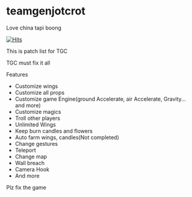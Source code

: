 # teamgenjotcrot
Love china tapi boong 

[![Hits](https://hits.seeyoufarm.com/api/count/incr/badge.svg?url=https%3A%2F%2Fraw.githubusercontent.com%2FKelrit402%2FTGC_Sky_is_dead%2Fmain%2FMain.lua&count_bg=%23C83D3D&title_bg=%23555555&icon=&icon_color=%23E7E7E7&title=Cheaters&edge_flat=true)](https://github.com/Kelrit402/TGC_Sky_is_dead)

This is patch list for TGC

TGC must fix it all

Features
- Customize wings
- Customize all props
- Customize game Engine(ground Accelerate, air Accelerate,  Gravity... and more)
- Customize magics
- Troll other players
- Unlimited Wings
- Keep burn candles and flowers
- Auto farm wings, candles(Not completed)
- Change gestures
- Teleport
- Change map
- Wall breach
- Camera Hook
- And more

Plz fix the game

